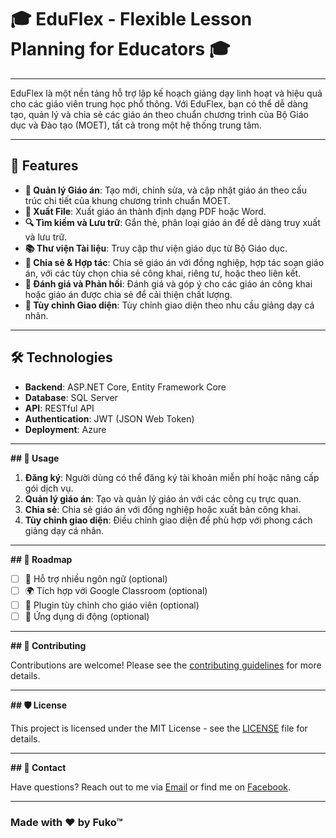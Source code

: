 # 🎓 EduFlex - Flexible Lesson Planning for Educators 🎓 

---

EduFlex là một nền tảng hỗ trợ lập kế hoạch giảng dạy linh hoạt và hiệu quả cho các giáo viên trung học phổ thông. Với EduFlex, bạn có thể dễ dàng tạo, quản lý và chia sẻ các giáo án theo chuẩn chương trình của Bộ Giáo dục và Đào tạo (MOET), tất cả trong một hệ thống trung tâm.

---

## 🚀 Features

- **📅 Quản lý Giáo án**: Tạo mới, chỉnh sửa, và cập nhật giáo án theo cấu trúc chi tiết của khung chương trình chuẩn MOET.
- **📄 Xuất File**: Xuất giáo án thành định dạng PDF hoặc Word.
- **🔍 Tìm kiếm và Lưu trữ**: Gắn thẻ, phân loại giáo án để dễ dàng truy xuất và lưu trữ.
- **📚 Thư viện Tài liệu**: Truy cập thư viện giáo dục từ Bộ Giáo dục.
- **👥 Chia sẻ & Hợp tác**: Chia sẻ giáo án với đồng nghiệp, hợp tác soạn giáo án, với các tùy chọn chia sẻ công khai, riêng tư, hoặc theo liên kết.
- **💬 Đánh giá và Phản hồi**: Đánh giá và góp ý cho các giáo án công khai hoặc giáo án được chia sẻ để cải thiện chất lượng.
- **🎨 Tùy chỉnh Giao diện**: Tùy chỉnh giao diện theo nhu cầu giảng dạy cá nhân.

---

## 🛠️ Technologies

- **Backend**: ASP.NET Core, Entity Framework Core
- **Database**: SQL Server
- **API**: RESTful API
- **Authentication**: JWT (JSON Web Token)
- **Deployment**: Azure

---

**## 📖 Usage**

1. **Đăng ký**: Người dùng có thể đăng ký tài khoản miễn phí hoặc nâng cấp gói dịch vụ.
2. **Quản lý giáo án**: Tạo và quản lý giáo án với các công cụ trực quan.
3. **Chia sẻ**: Chia sẻ giáo án với đồng nghiệp hoặc xuất bản công khai.
4. **Tùy chỉnh giao diện**: Điều chỉnh giao diện để phù hợp với phong cách giảng dạy cá nhân.

---

**## 🎯 Roadmap**

- [ ] 🌟 Hỗ trợ nhiều ngôn ngữ (optional)
- [ ] 🌍 Tích hợp với Google Classroom (optional)
- [ ] 🧩 Plugin tùy chỉnh cho giáo viên (optional)
- [ ] 📱 Ứng dụng di động (optional)

---

**## 🤝 Contributing**

Contributions are welcome! Please see the [contributing guidelines](CONTRIBUTING.md) for more details.

---

**## 🛡️ License**

This project is licensed under the MIT License - see the [LICENSE](LICENSE) file for details.

---

**## 💬 Contact**

Have questions? Reach out to me via [Email](mailto:minhtam250102@gmail.com) or find me on [Facebook](https://www.facebook.com/pvmt25).

---

### Made with ❤️ by Fuko™
